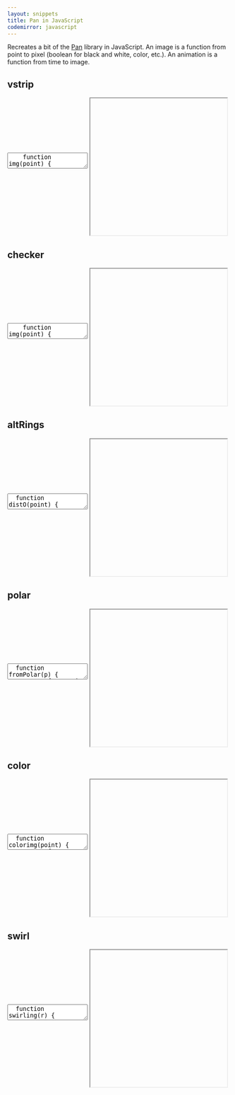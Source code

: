 ```yaml
---
layout: snippets
title: Pan in JavaScript
codemirror: javascript
---
```


<textarea id="snippet-header" style="display:none;">
&lt;html&gt;
&lt;head&gt;
&lt;style&gt;
  * { margin: 1pt; padding: 0; overflow: hidden;}
  #canvas { border: 1px solid black; }
&lt;/style&gt;
&lt;/head&gt;
&lt;body&gt;
&lt;center&gt;
&lt;canvas width=300 height=300 id="canvas"&gt;&lt;/canvas&gt;
&lt;/center&gt;
&lt;script&gt;
  function debug(x) {
    console.log(x)
    return x;
  }
  var w = 300;
  var h = 300;
  function drawImage(f, canvas) {
    var ws = 10;
    var hs = 10;
    var gCanvas = document.getElementById(canvas);

    var gCtx = gCanvas.getContext("2d");
    gCtx.fillRect(0,0,w,h);

    var imageData = gCtx.getImageData(0,0,w,h);

    for (var x = 0; x < imageData.width; x++) {
      for (var y = 0; y < imageData.height; y++) {
        var offset = (y * imageData.width + x) * 4;

        var xs = ws*(x/w-0.5);
        var ys = hs*(y/h-0.5);

        var c = f({'x':xs, 'y':ys});

        var r = c;
        var g = c;
        var b = c;
        var a = 1.0;

        if (c.r != undefined) {
          r = c.r;
          g = c.g;
          b = c.b;
          a = c.a;
        } else {
          r *= 255;
          g *= 255;
          b *= 255;
          a *= 255;
        }

        imageData.data[offset] = r;
        imageData.data[offset + 1] = g;
        imageData.data[offset + 2] = b;
        imageData.data[offset + 3] = a;
      }
    }
    gCtx.putImageData(imageData, 0, 0);
  }
  function drawAnimation(a, canvas) {
    function drawInTime() {
      var time = (new Date()).getMilliseconds() / 100;
      drawImage(a(time), canvas);
      window.requestAnimationFrame(drawInTime);
    }
    window.requestAnimationFrame(drawInTime);
  }
  var abs = Math.abs;
  var floor = Math.floor;
  var sqrt = Math.sqrt;
  var cos = Math.cos;
  var sin = Math.sin;
  var pi = Math.PI;
  function even(n) {
    return n % 2 == 0;
  }
  function square(x) {
    return x*x;
  }
  function distO(point) {
    return sqrt(square(point.x) + square(point.y));
  }
  function fromPolar(p) {
    return {'x':p.rho * cos(p.theta),
            'y':p.rho * sin(p.theta)};
  }
  function toPolar(point) {
    return {'rho':distO(point),
            'theta':Math.atan2(point.y, point.x)};
  }
  function vstrip(point) {
    return abs(point.x) <= 1/2;
  }
  function checker(point) {
    return even(floor(point.x) + floor(point.y));
  }
  function altRings(point) {
    return even(floor(distO(point)));
  }
  function makePolar(f, n) {
    function sc(p) {
      return {'x':p.rho,
              'y':p.theta*n/Math.PI};
    }
    return function(point) {
      return f(sc(toPolar(point)));
    };
  }
  var polarChecker = makePolar(checker, 10);
  var polarStrip = makePolar(vstrip, 10);
  function region(f) {
    return function(point) {
      return f(point) ? 0.0 : 1.0;
    };
  }
  function rotate(ang, point) {
    var c = cos(ang);
    var s = sin(ang);
    return {'x':point.x*c - point.y*s, 'y':point.y*c + point.x*s};
  }
  function swirling(r) {
    return function(point) {
      return rotate(distO(point) * (2*pi/r), point);
    };
  }
  function makeSwirl(f) {
    return function(t) {
      return region(function(point) {
        return f(swirling(t*t)(point));
      });
    };
  }
  var swirlt = makeSwirl(vstrip);
  var swirlChecker = makeSwirl(checker);
  var swirlPolarChecker = makeSwirl(polarChecker);
</textarea>

<textarea id="snippet-footer" style="display:none;">
window.onload = function() {
  var canvas = document.getElementById("canvas");
  canvas.width = w; canvas.height = h;
  if (window.img) {
    drawImage(region(img), "canvas");
  } else if (window.animation) {
    drawAnimation(animation, "canvas");
  } else {
    drawImage(colorimg, "canvas");
  }
};
&lt;/script&gt;
&lt;/body&gt;
&lt;/html&gt;
</textarea>

Recreates a bit of the
[Pan](http://conal.net/papers/functional-images/) library in
JavaScript. An image is a function from point to pixel (boolean for
black and white, color, etc.). An animation is a function from time to
image.

## vstrip

<textarea class="live" id="code-vstrip" name="code-vstrip">
    function img(point) {
      return abs(point.x) <= 1/2;
    }</textarea>

<script>
live_snippets.push('code-vstrip');
</script>

<iframe class="viewcode" id="viewcode-vstrip" width="310" height="310" align="center"></iframe>

## checker

<textarea class="live" id="code-checker" name="code-checker">
    function img(point) {
      return even(floor(point.x) + floor(point.y));
    }</textarea>

<script>
live_snippets.push('code-checker');
</script>

<iframe class="viewcode" id="viewcode-checker" width="310" height="310" align="center"></iframe>

## altRings

<textarea class="live" id="code-altRings" name="code-altRings">
  function distO(point) {
    return sqrt(square(point.x) + square(point.y));
  }

  function img(point) {
    return even(floor(distO(point)));
  }</textarea>

<script>
live_snippets.push('code-altRings');
</script>

<iframe class="viewcode" id="viewcode-altRings" width="310" height="310" align="center"></iframe>

## polar

<textarea class="live" id="code-polar" name="code-polar">
  function fromPolar(p) {
    return {'x':p.rho * cos(p.theta),
            'y':p.rho * sin(p.theta)};
  }
  function toPolar(point) {
    return {'rho':distO(point),
            'theta':Math.atan2(point.y, point.x)};
  }
  function makePolar(f, n) {
    function sc(p) {
      return {'x':p.rho,
              'y':p.theta*n/Math.PI};
    }
    return function(point) {
      return f(sc(toPolar(point)));
    };
  }
  var img = makePolar(checker, 10);</textarea>

<script>
live_snippets.push('code-polar');
</script>

<iframe class="viewcode" id="viewcode-polar" width="310" height="310" align="center"></iframe>

## color

<textarea class="live" id="code-color" name="code-color">
  function colorimg(point) {
    return {'r': 255*(region(checker)(point)),
            'g': 255*(region(polarChecker)(point)),
            'b': 255*(region(vstrip)(point)),
            'a': 255*(region(altRings)(point)) };
  }</textarea>

<script>
live_snippets.push('code-color');
</script>

<iframe class="viewcode" id="viewcode-color" width="310" height="310" align="center"></iframe>

## swirl

<textarea class="live" id="code-swirl" name="code-swirl">
  function swirling(r) {
    return function(point) {
      return rotate(distO(point) * (2*pi/r), point);
    };
  }
  function makeSwirl(f) {
    return function(t) {
      return region(function(point) {
        return f(swirling(t*t)(point));
      });
    };
  }

  var animation = makeSwirl(vstrip);</textarea>

<script>
live_snippets.push('code-swirl');
</script>

<iframe class="viewcode" id="viewcode-swirl" width="310" height="310" align="center"></iframe>
